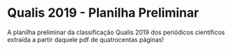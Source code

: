 # Qualis 2019 - Planilha Preliminar
A planilha preliminar da classificação Qualis 2019 dos periódicos científicos extraída a partir daquele pdf de quatrocentas páginas!
